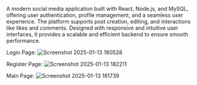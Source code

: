 A modern social media application built with React, Node.js, and MySQL, offering user authentication, profile management, and a seamless user experience. The platform supports post creation, editing, and interactions like likes and comments. Designed with responsive and intuitive user interfaces, it provides a scalable and efficient backend to ensure smooth performance.

Login Page:
![Screenshot 2025-01-13 180528](https://github.com/user-attachments/assets/7f4079b3-76c0-49ee-8aa0-6a68dadc5cc5)

Register Page:
![Screenshot 2025-01-13 182211](https://github.com/user-attachments/assets/5abe4599-4e2c-4388-bf6d-62682693198c)

Main Page:
![Screenshot 2025-01-13 181739](https://github.com/user-attachments/assets/d913458b-ee6b-4b6c-ae06-ff52dedba7af)




